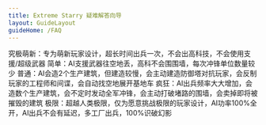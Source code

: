 ```yaml
---
title: Extreme Starry 疑难解答向导
layout: GuideLayout
guideHome: /FAQ
---
```


究极萌新：专为萌新玩家设计，超长时间出兵一次，不会出高科技，不会使用支援/超级武器
简单：AI支援武器往空地丢，高科不会围围墙，每次冲锋单位数量较少
普通：AI会造2个生产建筑，但建造较慢，会主动建造防御塔对抗玩家，会反制玩家的工程师和间谍，会自动找空地展开基地车
疯狂：AI出兵频率大大增加，会造数个生产建筑，会不定时发动全军冲锋，会主动打破堵路的围墙，会卖掉即将被摧毁的建筑
极限：超越人类极限，仅为愿意挑战极限的玩家设计，AI功率100%全开，AI出兵不会有延迟，多工厂出兵，100%识破幻影
